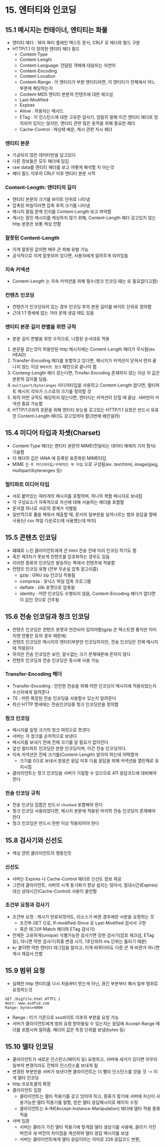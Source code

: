 # 15. 엔터티와 인코딩
## 15.1 메시지는 컨테이너, 엔티티는 화물
- 엔티티 헤더 : 18자 짜리 플레인 텍스트 문서, CRLF 로 헤더와 필드 구분
- HTTP/1.1 이 정의한 엔티티 헤더 필드
  - Content-Type
  - Content-Length
  - Content-Language: 전달된 객체에 대응되는 자연어
  - Content-Encoding
  - Content-Location
  - Content-Range : 이 엔티티가 부분 엔티티라면, 이 엔티티가 전체에서 어느 부분에 해당하는지
  - Content-MD5 엔티티 본문의 컨텐츠에 대한 체크섬
  - Last-Modified
  - Expires
  - Allow : 허용되는 메서드
  - ETag : 이 인스턴스에 대한 고유한 검사기, 엄밀히 말해 이건 엔티티 헤더로 정의되어 있지는 않지만, 엔티티 관련 많은 동작을 위해 중요한 헤더
  - Cache-Control : 캐싱때 배운, 캐시 관련 지시 헤더
### 엔티티 본문
- 가공되지 않은 데이터만을 담고있다
- 다른 정보들은 모두 헤더에 담김
- raw data를 엔티티 헤더를 보고 어떻게 해석할 지 아는것
- 헤더 필드 이후의 CRLF 이후 엔티티 본문 시작
### Content-Length: 엔티티의 길이
- 엔티티 본문의 크기를 바이트 단위로 나타냄
- 압축된 파일이라면 압축 후의 크기를 나타냄
- 메시지 잘림 문제 인지를 Content-Length 보고 파악함
- 캐시는 잘린 메시지를 캐싱하지 않기 위해, Content-Length 헤더 갖고있지 않는 http 본문은 보통 캐싱 안함
### 잘못된 Content-Length
- 이게 잘못된 값이면 매우 큰 피해 유발 가능
- 공식적으로 이게 잘못되어 있다면, 사용자에게 알려주게 되어있음
### 지속 커넥션
- Content-Length 는 지속 커넥션을 위해 필수(청크 인코딩 떄는 또 필요없다고함)
### 컨텐츠 인코딩
- 컨텐츠가 인코딩되어 있는 경우 인코딩 후의 본문 길이를 바이트 단위로 정의함
- 근데 1.1 명세에 없는 거라 문제 생길 때도 있음
### 엔티티 본문 길이 판별을 위한 규칙
- 본문 길이 판별을 위한 수칙으로, 나열된 순서대로 적용
1. 본문을 갖는것이 허용안된 http 메시지에는 Content-Length 헤더가 무시됨(ex. HEAD)
2. Transfer-Encoding 헤더를 포함하고 있다면, 메시지가 커넥션이 닫혀서 먼저 끝나지 않는 이상 `0바이트 청크` 패턴으로 끝나야 함.
3. Conteng-Length 헤더 갖는다면, Trnsfer-Encoding 존재하지 않는 이상 이 값은 본문의 길이를 담음.
4. `multipart/byteranges` 미디어타입을 사용하고 Content-Length 없다면, 멀티파트 메시지 각자가 스스로의 크기를 정의할 것
5. 위의 어떤 규칙도 해당하지 않는다면, 엔티티는 커넥션이 닫힐 때 끝남. 서버만이 커넥션 종료 가능함
6. HTTP/1.0과의 호환을 위해 엔티티 보눈을 갖고있는 HTTP/1.1 요청은 반드시 유효한 Content-Length 헤더도 갖고있어야 함(3번에 왜안걸려)

## 15.4 미디어 타입과 차셋(Charset)
- Content-Type 헤더는 엔티티 본문의 MIME(전달되는 데이터 매체의 기저 형식) 기술함
- 이 헤더의 값은 IANA 에 등록된 표준화된 MIME타입
- MIME 는 `주 미디어타입/구체적인 부 타입` 으로 구성됨(ex. text/html, image/jpeg, multipart/byteranges 등)
### 멀티파트 미디어 타입
- 서로 붙어있는 여러개의 메시지를 포함하며, 하나의 복합 메시지로 보내짐
- 각 구성요소가 자족적으로 자신에 대해 서술하는 헤더를 포함함
- 문자열 하나로 서로의 경계가 식별됨
- 일반적으로 폼을 채워서 제출할 때, 문서의 일부분을 실어나르는 범위 응답을 할때 사용(난 csv 파일 다운로드때 사용했는데 머지)
## 15.5 콘텐츠 인코딩
- 떄떄로 느린 클라이언트에게 큰 html 전송 전에 미리 인코딩 하기도 함
- 혹은 제3자가 못보게 컨텐츠를 암호화하는 경우도 있음
- 이러한 종류의 인코딩은 발송하는 쪽에서 컨텐츠에 적용함
- 컨텐츠 인코딩 유형 (전부 무손실 압축 알고리즘)
  - gzip : GNU zip 인코딩 적용됨
  - compress : 유닉스 파일 압축 프로그램
  - deflate : zlib 포맷으로 압축됨
  - identity : 어떤 인코딩도 수행되지 않음, Content-Encoding 헤더가 없다면 이 값인 것으로 간주됨   
## 15.6 전송 인코딩과 청크 인코딩
- 컨텐츠 인코딩은 컨텐츠 포맷과 연관되어 있어야함(gzip 은 텍스트엔 좋지만 이미지엔 안좋은 등의 경우 때문에)
- 컨텐츠 인코딩은 메시지의 엔티티부분만 인코딩하지만, 전송 인코딩은 전체 메시지에 적용된다
- 하지만 전송 인코딩은 보안, 알수없는 크기 문제때문에 흔하지 않다
- 컨텐츠 인코딩과 전송 인코딩은 동시에 사용 가능
### Transfer-Encoding 헤더
- Transfer-Encoding : 안전한 전송을 위해 어떤 인코딩이 메시지에 적용되었는지 수신자에게 알려준다
- TE : 어떤 확장된 전송 인코딩을 사용할수 있는지 알려준다
- 최신 HTTP 명세에는 전송인코딩중 청크 인코딩만을 정의함

### 청크 인코딩
- 메시지를 일정 크기의 청크 여럿으로 쪼갠다
- 서버는 각 청크를 순차적으로 보낸다
- 메시지를 보내기 전에 전체 크기를 알 필요가 없어진다
- 앞선 멀티파트 인코딩은 본문 인코딩이며, 이건 전송 인코딩이다.
- 지속 커넥션은 전체 크기를(Content-Length) 알아야 하는데 어떡할까
  - 크기를 0으로 보내서 받응은 응답 이후 다음 응답을 위해 커넥션을 열린채로 유지시킴
- 클라이언트는 청크 인코딩을 서버가 거절할 수 있으므로 411 응답코드에 대비해야 한다
### 전송 인코딩 규칙
- 전송 인코딩 집합은 반드시 `chunked` 포함해야 한다
- 청크 인코딩 사용되었다면, 메시지 본문에 적용된 마지막 전송 인코딩이 존재해야 한다
- 청크 인코딩은 반드시 한번 이상 적용되어야 한다
## 15.8 검사기와 신선도
- 캐싱 관련 클라이언트의 행동인듯
### 신선도
- 서버는 Expires 나 Cache-Control 헤더로 신선도 정보 제공
- 그런데 클라이언트, 서버의 시계 동기화가 항상 쉽지는 않아서, 절대시간(Expires) 대신 상대시간(Cache-Control) 사용이 쓸만함
### 조건부 요청과 검사기
- 조건부 요청 : 캐시가 만료되엇어도, 리소스가 바뀐 경우에만 사본을 요청하는 것
  - 조건부 GET 으로, If-modified-Since 로 Last-Modified 검사서 구현
  - 혹은 태그(If-Match 헤더와 ETag 검사기)
- 언제든 고유하게(unique) 식별가능한 검사기면 강한 검사기(암호 체크섬, ETag 등), 아니면 약한 검사기(최종 변경 시각, 1초단위라 ms 단위는 틀리기 때문)
- `W/` 붙이면 약한 엔티티 태그임을 알리고, 이게 바뀌더라도 다른 큰 게 바뀐거 아니면 캐시 재검사 안함

 ## 15.9 범위 요청
 - 실패한 http 엔티티를 다시 처음부터 받는게 아닌, 끊긴 부분부터 해서 일부 범위로 요청하는것
```
GET /bigfile.html HTTP1.1
Host: www.asdfsd.com
Range: bytes=4000-
```
- Range : 이거 기준으로 xxx바이트 이후의 부분을 요청 가능
- 서버가 클라이언트에게 범위 요청 받아들일 수 있는지는 응답에 Accept-Range 헤더를 포함시켜 알려줌. 헤더의 값은 측정 단위를 보냄(bytes 등)

## 15.10 델타 인코딩
- 클라이언트가 새로운 인스턴스(페이지 등) 요청하고, 서버에 새거가 있다면 아무리 일부의 변경이라도 전체의 인스턴스를 보내게 됨
- 변경된 부분만을 서버가 보낸다면 클라이언트는 더 빨리 인스턴스를 얻을 것 -> 이게 델타 인코딩
- http 프로토콜의 확장
- 클라이언트 입장
  - 클라이언트는 델타 적용기를 갖고 있어야 하고, 종류가 많기에 서버에 자신이 사용가능한 델타 적용기를 말함, 받은 델타 응답메시지로 페이지 수정
  - 클라이언트는 A-IM(Accept-Instance-Manipulation) 헤더에 델타 적용 종류 적음
- 서버 입장
  - 서버는 클라가 가진 델타 적용기에 맞게끔 델타 생성기를 사용해, 클라가 가진 버전과 새 버전의 차이점을 계산하여 델타 응답 메시지를 보냄
  - 서버는 클라이언트에게 델타 응답이라는 의미로 226 응답코드 반환,  
